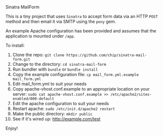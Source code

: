 Sinatra MailForm

This is a tiny project that uses `Sinatra` to accept 
form data via an HTTP `POST` method and then email it
via SMTP using the `pony` gem.

An example Apache configuration has been provided and 
assumes that the application is mounted under `/app`.

To install:

1.  Clone the repo: `git clone https://github.com/chip/sinatra-mail-form.git`
2.  Change to the directory: `cd sinatra-mail-form`
3.  Run bundler with `bundle` or `bundle install`
4.  Copy the example configuration file: `cp mail_form.yml.example mail_form.yml`
5.  Edit mail_form.yml to suit your needs
6.  Copy apache-vhost.conf.example to an appropriate location on your server:
    `sudo cat apache-vhost.conf.example >> /etc/apache2/sites-enabled/000-default`
7.  Edit the apache configuration to suit your needs
8.  Restart apache: `sudo /etc/init.d/apache2 restart`
9.  Make the public directory: `mkdir public`
10. See if it's wired up: http://example.com/test

Enjoy!

